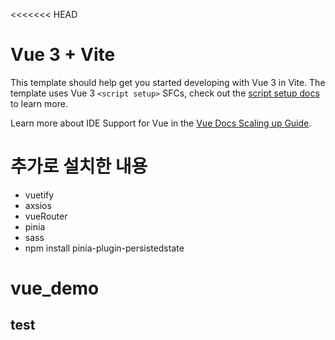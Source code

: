 <<<<<<< HEAD

# Vue 3 + Vite

This template should help get you started developing with Vue 3 in Vite. The template uses Vue 3 `<script setup>` SFCs, check out the [script setup docs](https://v3.vuejs.org/api/sfc-script-setup.html#sfc-script-setup) to learn more.

Learn more about IDE Support for Vue in the [Vue Docs Scaling up Guide](https://vuejs.org/guide/scaling-up/tooling.html#ide-support).

# 추가로 설치한 내용

- vuetify
- axsios
- vueRouter
- pinia
- sass
- npm install pinia-plugin-persistedstate

# vue_demo

## test
